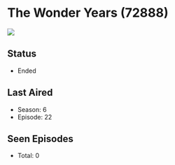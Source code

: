 # The Wonder Years (72888)

<img src="https://dg31sz3gwrwan.cloudfront.net/poster/72888/1229277-0-optimized.jpg" />

## Status
* Ended
## Last Aired
* Season: 6
* Episode: 22
## Seen Episodes
* Total: 0
